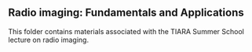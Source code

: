Radio imaging: Fundamentals and Applications
---

This folder contains materials associated with the TIARA Summer School lecture on radio imaging. 
